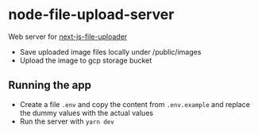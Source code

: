 # node-file-upload-server
Web server for [next-js-file-uploader](https://github.com/Amitmahato/nextjs-file-uploader)
- Save uploaded image files locally under /public/images
- Upload the image to gcp storage bucket

## Running the app
- Create a file `.env` and copy the content from `.env.example` and replace the dummy values with the actual values
- Run the server with `yarn dev`

